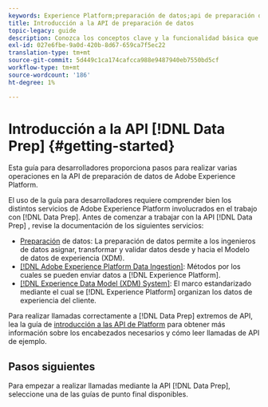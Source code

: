 ```yaml
---
keywords: Experience Platform;preparación de datos;api de preparación de datos;solución de problemas;API
title: Introducción a la API de preparación de datos
topic-legacy: guide
description: Conozca los conceptos clave y la funcionalidad básica que necesita conocer para utilizar los extremos de la API de preparación de datos para realizar operaciones CRUD básicas para usarlas con Mapper.
exl-id: 027e6fbe-9a0d-420b-8d67-659ca7f5ec22
translation-type: tm+mt
source-git-commit: 5d449c1ca174cafcca988e9487940eb7550bd5cf
workflow-type: tm+mt
source-wordcount: '186'
ht-degree: 1%

---
```


# Introducción a la API [!DNL Data Prep] {#getting-started}

Esta guía para desarrolladores proporciona pasos para realizar varias operaciones en la API de preparación de datos de Adobe Experience Platform.

El uso de la guía para desarrolladores requiere comprender bien los distintos servicios de Adobe Experience Platform involucrados en el trabajo con [!DNL Data Prep]. Antes de comenzar a trabajar con la API [!DNL Data Prep] , revise la documentación de los siguientes servicios:

- [Preparación](../home.md) de datos: La preparación de datos permite a los ingenieros de datos asignar, transformar y validar datos desde y hacia el Modelo de datos de experiencia (XDM).
- [[!DNL Adobe Experience Platform Data Ingestion]](../../ingestion/home.md): Métodos por los cuales se pueden enviar datos a  [!DNL Experience Platform].
- [[!DNL Experience Data Model (XDM) System]](../../xdm/home.md): El marco estandarizado mediante el cual se  [!DNL Experience Platform] organizan los datos de experiencia del cliente.

Para realizar llamadas correctamente a [!DNL Data Prep] extremos de API, lea la guía de [introducción a las API de Platform](../../landing/api-guide.md) para obtener más información sobre los encabezados necesarios y cómo leer llamadas de API de ejemplo.

## Pasos siguientes

Para empezar a realizar llamadas mediante la API [!DNL Data Prep], seleccione una de las guías de punto final disponibles.
